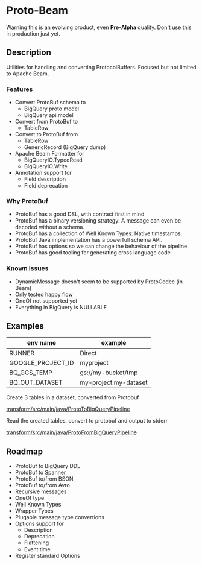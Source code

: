 # Proto-Beam

Warning this is an evolving product, even **Pre-Alpha** quality. Don't use
this in production just yet.

## Description

Utilities for handling and converting ProtocolBuffers. Focused but not
limited to Apache Beam.

### Features

- Convert ProtoBuf schema to
    - BigQuery proto model
    - BigQuery api model
- Convert from ProtoBuf to
    - TableRow
- Convert to ProtoBuf from
    - TableRow
    - GenericRecord (BigQuery dump)
- Apache Beam Formatter for
    - BigQueryIO.TypedRead
    - BigQueryIO.Write
- Annotation support for
    - Field description
    - Field deprecation
    
### Why ProtoBuf

- ProtoBuf has a good DSL, with contract first in mind.
- ProtoBuf has a binary versioning strategy: A message can even be decoded
  without a schema.
- ProtoBuf has a collection of Well Known Types: Native timestamps.
- ProtoBuf Java implementation has a powerfull schema API.
- ProtoBuf has options so we can change the behaviour of the pipeline.
- ProtoBuf has good tooling for generating cross language code.

### Known Issues

- DynamicMessage doesn't seem to be supported by ProtoCodec (in Beam)
- Only tested happy flow
- OneOf not supported yet
- Everything in BigQuery is NULLABLE

## Examples

| env name | example |
| ------------- | -------------|
| RUNNER | Direct |
| GOOGLE_PROJECT_ID | myproject |
| BQ_GCS_TEMP | gs://my-bucket/tmp |
| BQ_OUT_DATASET | my-project:my-dataset |

Create 3 tables in a dataset, converted from Protobuf

[transform/src/main/java/ProtoToBigQueryPipeline](transform/src/main/java/ProtoToBigQueryPipeline.java)

Read the created tables, convert to protobuf and output to stderr

[transform/src/main/java/ProtoFromBigQueryPipeline](transform/src/main/java/ProtoFromBigQueryPipeline.java)

## Roadmap

- ProtoBuf to BigQuery DDL
- ProtoBuf to Spanner
- ProtoBuf to/from BSON
- ProtoBuf to/from Avro
- Recursive messages
- OneOf type
- Well Known Types
- Wrapper Types
- Plugable message type convertions
- Options support for
    - Description
    - Deprecation
    - Flattening
    - Event time
- Register standard Options


